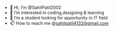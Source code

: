 - 👋 Hi, I’m @SahilPatil2002
- 👀 I’m interested in coding,designing & learning 
- 🌱 I’m a student looking for apportunity in IT field
- 📫 How to reach me @sahilpatil4132@gmail.com

<!---
SahilPatil2002/SahilPatil2002 is a ✨ special ✨ repository because its `README.md` (this file) appears on your GitHub profile.
You can click the Preview link to take a look at your changes.
--->
